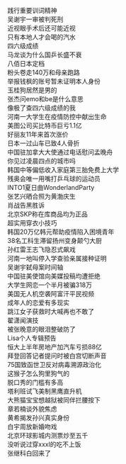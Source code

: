 践行重要训词精神  
吴谢宇一审被判死刑  
近视眼手术后还可能近视  
只有本地人才会喝的汽水  
四六级成绩  
马龙谈为什么国乒长盛不衰  
八佰日本定档  
粉头卷走140万和母亲跑路  
举报钱枫的账号暂未证明本人身份  
玉桂狗居然是男的  
张杰问emo和be是什么意思  
像极了查四六级成绩的我  
河南一大学生在疫情防控中献出生命  
美图公司买比特币巨亏1.1亿  
好丽友11年来首次涨价  
日本一过山车已致4人骨折  
中国驻加拿大大使通过电话慰问孟晚舟  
你见过凌晨四点的城市吗  
韩国中等偏低收入家庭第三胎免费上大学  
残奥会唯一用嘴打乒乓球的运动员  
INTO1夏日曲WonderlandParty  
张艺兴晒合照为黄渤庆生  
肖战告黑胜诉  
北京SKP称在库商品均为正品  
超实用穿衣小技巧  
韩国20万亿韩元帮助疫情陷入困境青年  
38名工科生滞留扬州变身颠勺大厨  
孙红雷王志飞隐忍式飙戏  
河南一地叫停入学查验亲属接种证明  
吴谢宇弑母案时间轴  
中国驻美使馆向美媒投稿均遭拒绝  
大学生网恋一个半月被骗318万  
美国无人机空袭阿富汗平民视频  
成年人的恋爱有多现实  
跳江女子获救时大喊再也不敢了  
翟潇闻演技  
被张晚意的眼泪整破防了  
Lisa个人专辑预告  
恒大上半年房地产加汽车亏损88亿  
拜登回答记者提问时被白宫切断声音  
75国致函世卫反对病毒溯源政治化  
这猴子怎么狗里狗气的  
脱口秀的门槛有多高  
塔利班试飞美制黑鹰直升机  
大熊猫宝宝想越狱被同伴拦腰按下  
章若楠谈外貌焦虑  
黄希揭发孙兴真实身份  
白宇周放新婚吻戏  
北京环球影城内测票炒至五千  
没听说过穿xxxl的吃不上饭  
张继科白回来了  
